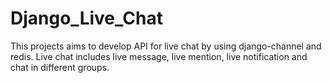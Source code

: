 # Django_Live_Chat
This projects aims to develop API for live chat by using django-channel and redis. Live chat includes live message, live mention, live notification and chat in different groups.
